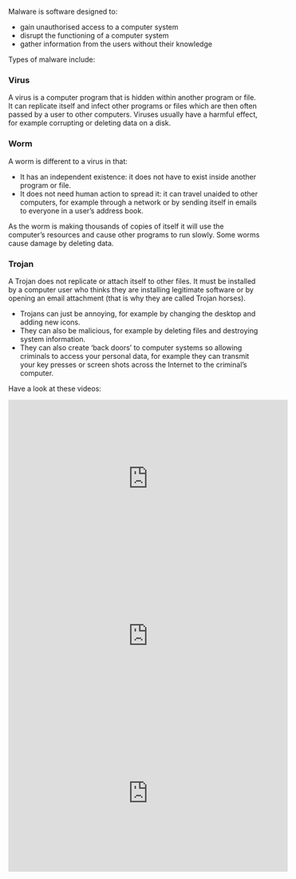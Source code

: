 Malware is software designed to:

- gain unauthorised access to a computer system
- disrupt the functioning of a computer system
- gather information from the users without their knowledge

Types of malware include:

### Virus
A virus is a computer program that is hidden within another program or file. It can replicate itself and infect other programs or files which are then often passed by a user to other computers. Viruses usually have a harmful effect, for example corrupting or deleting data on a disk.


### Worm 
A worm is different to a virus in that:

- It has an independent existence: it does not have to exist inside another program or file.
- It does not need human action to spread it: it can travel unaided to other computers, for example through a network or by sending itself in emails to everyone in a user’s address book.

As the worm is making thousands of copies of itself it will use the computer’s resources and cause other programs to run slowly. Some worms cause damage by deleting data.

### Trojan
A Trojan does not replicate or attach itself to other files.
It must be installed by a computer user who thinks they are installing legitimate software or by opening an email attachment (that is why they are called Trojan horses).

- Trojans can just be annoying, for example by changing the desktop and adding new icons.
- They can also be malicious, for example by deleting files and destroying system information.
- They can also create ‘back doors’ to computer systems so allowing criminals to access your personal data, for example they can transmit your key presses or screen shots across the Internet to the criminal’s computer.

Have a look at these videos:

<iframe width="560" height="315" src="https://www.youtube.com/embed/n8mbzU0X2nQ" frameborder="0" allowfullscreen></iframe>

<iframe width="560" height="315" src="https://www.youtube.com/embed/WYYOIzZ1fsQ" frameborder="0" allowfullscreen></iframe>

<iframe width="560" height="315" src="https://www.youtube.com/embed/OTSIAzgmvAU" frameborder="0" allowfullscreen></iframe>